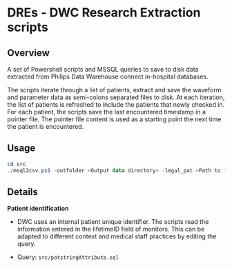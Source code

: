 # DREs - DWC Research Extraction scripts

## Overview
A set of Powershell scripts and MSSQL queries to save to disk data extracted from Philips Data Warehouse connect in-hospital databases.

The scripts iterate through a list of patients, extract and save the waveform and parameter data as semi-colons separated files to disk.
At each iteration, the list of patients is refreshed to include the patients that newly checked in.
For each patient, the scripts save the last encountered timestamp in a pointer file.
The pointer file content is used as a starting point the next time the patient is encountered.


## Usage
```powershell
cd src
./msql2csv.ps1 -outfolder <Output data directory> -legal_pat <Path to file listing the patients to extract>
```

## Details

**Patient identification** 

- DWC uses an internal patient unique identifier. The scripts read the information entered in the lifetimeID field of monitors. This can be adapted to different context and medical staff practices by editing the query.

- Query: `src/patstringAttribute.sql`
